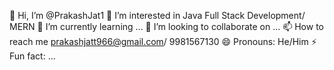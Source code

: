 👋 Hi, I’m @PrakashJat1
👀 I’m interested in Java Full Stack Development/ MERN
🌱 I’m currently learning ...
💞️ I’m looking to collaborate on ...
📫 How to reach me prakashjatt966@gmail.com/ 9981567130
😄 Pronouns: He/Him
⚡ Fun fact: ...
